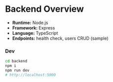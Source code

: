 # Backend Overview

- **Runtime:** Node.js
- **Framework:** Express
- **Language:** TypeScript
- **Endpoints:** health check, users CRUD (sample)

### Dev
```bash
cd backend
npm i
npm run dev
# http://localhost:5000
